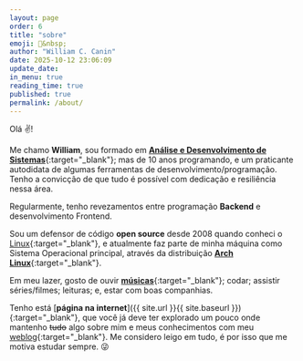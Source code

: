 ```yaml
---
layout: page
order: 6
title: "sobre"
emoji: 👨&nbsp;
author: "William C. Canin"
date: 2025-10-12 23:06:09
update_date:
in_menu: true
reading_time: true
published: true
permalink: /about/
---
```


Olá :v:!

Me chamo **William**, sou formado em [**Análise e Desenvolvimento de Sistemas**](https://unilins.edu.br){:target="_blank"};
mas de 10 anos programando, e um praticante autodidata de algumas ferramentas de
desenvolvimento/programação. Tenho a convicção de que tudo é possível com dedicação e resiliência
nessa área.

Regularmente, tenho revezamentos entre programação **Backend** e desenvolvimento Frontend.

Sou um defensor de código **open source** desde 2008 quando conheci o [Linux](https://kernel.org){:target="_blank"},
e atualmente faz parte de minha máquina como Sistema Operacional principal, através da distribuição
[**Arch Linux**](https://archlinux.org){:target="_blank"}.

Em meu lazer, gosto de ouvir [**músicas**](https://open.spotify.com/user/williamcanin){:target="_blank"};
codar; assistir séries/filmes; leituras; e, estar com boas companhias.

Tenho está [**página na internet**]({{ site.url }}{{ site.baseurl }}){:target="_blank"}, que você já
deve ter explorado um pouco onde mantenho <strike>tudo</strike> algo sobre mim e meus conhecimentos
com meu [weblog](https://williamcanin.github.io/blog/){:target="_blank"}. Me considero leigo em tudo,
é por isso que me motiva estudar sempre. :stuck_out_tongue_winking_eye:
